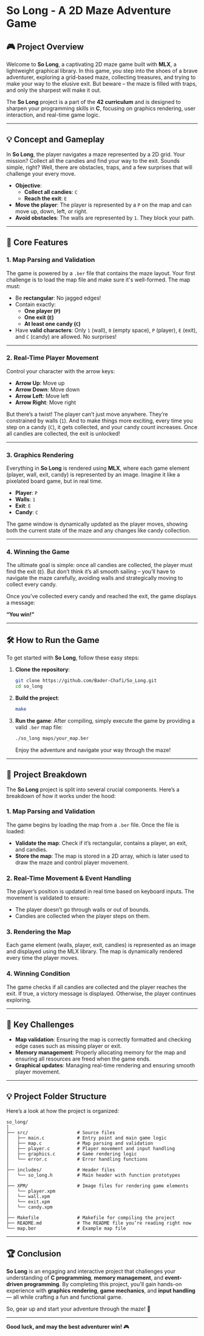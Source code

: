 # **So Long - A 2D Maze Adventure Game**

## 🎮 **Project Overview**

Welcome to **So Long**, a captivating 2D maze game built with **MLX**, a lightweight graphical library. In this game, you step into the shoes of a brave adventurer, exploring a grid-based maze, collecting treasures, and trying to make your way to the elusive exit. But beware – the maze is filled with traps, and only the sharpest will make it out. 

The **So Long** project is a part of the **42 curriculum** and is designed to sharpen your programming skills in **C**, focusing on graphics rendering, user interaction, and real-time game logic.

---

## 💡 **Concept and Gameplay**

In **So Long**, the player navigates a maze represented by a 2D grid. Your mission? Collect all the candies and find your way to the exit. Sounds simple, right? Well, there are obstacles, traps, and a few surprises that will challenge your every move.

- **Objective**: 
  - **Collect all candies**: `C`
  - **Reach the exit**: `E`
- **Move the player**: The player is represented by a `P` on the map and can move up, down, left, or right.
- **Avoid obstacles**: The walls are represented by `1`. They block your path.
  
---

## 🧩 **Core Features**

### **1. Map Parsing and Validation**

The game is powered by a `.ber` file that contains the maze layout. Your first challenge is to load the map file and make sure it's well-formed. The map must:
- Be **rectangular**: No jagged edges!
- Contain exactly:
  - **One player (`P`)**
  - **One exit (`E`)**
  - **At least one candy (`C`)**
- Have **valid characters**: Only `1` (wall), `0` (empty space), `P` (player), `E` (exit), and `C` (candy) are allowed. No surprises!

---

### **2. Real-Time Player Movement**

Control your character with the arrow keys:
- **Arrow Up**: Move up
- **Arrow Down**: Move down
- **Arrow Left**: Move left
- **Arrow Right**: Move right

But there’s a twist! The player can’t just move anywhere. They’re constrained by walls (`1`). And to make things more exciting, every time you step on a candy (`C`), it gets collected, and your candy count increases. Once all candies are collected, the exit is unlocked!

---

### **3. Graphics Rendering**

Everything in **So Long** is rendered using **MLX**, where each game element (player, wall, exit, candy) is represented by an image. Imagine it like a pixelated board game, but in real time. 

- **Player**: `P`
- **Walls**: `1`
- **Exit**: `E`
- **Candy**: `C`

The game window is dynamically updated as the player moves, showing both the current state of the maze and any changes like candy collection.

---

### **4. Winning the Game**

The ultimate goal is simple: once all candies are collected, the player must find the exit (`E`). But don’t think it’s all smooth sailing – you’ll have to navigate the maze carefully, avoiding walls and strategically moving to collect every candy. 

Once you’ve collected every candy and reached the exit, the game displays a message: 

**“You win!”**

---

## 🛠️ **How to Run the Game**

To get started with **So Long**, follow these easy steps:

1. **Clone the repository**:
   ```bash
   git clone https://github.com/Bader-Chafi/So_Long.git
   cd so_long
   ```

2. **Build the project**:
   ```bash
   make
   ```

3. **Run the game**:
   After compiling, simply execute the game by providing a valid `.ber` map file:
   ```bash
   ./so_long maps/your_map.ber
   ```

   Enjoy the adventure and navigate your way through the maze!

---

## 🧩 **Project Breakdown**

The **So Long** project is split into several crucial components. Here’s a breakdown of how it works under the hood:

### **1. Map Parsing and Validation**

The game begins by loading the map from a `.ber` file. Once the file is loaded:
- **Validate the map**: Check if it’s rectangular, contains a player, an exit, and candies.
- **Store the map**: The map is stored in a 2D array, which is later used to draw the maze and control player movement.

### **2. Real-Time Movement & Event Handling**

The player’s position is updated in real time based on keyboard inputs. The movement is validated to ensure:
- The player doesn’t go through walls or out of bounds.
- Candies are collected when the player steps on them.

### **3. Rendering the Map**

Each game element (walls, player, exit, candies) is represented as an image and displayed using the MLX library. The map is dynamically rendered every time the player moves.

### **4. Winning Condition**

The game checks if all candies are collected and the player reaches the exit. If true, a victory message is displayed. Otherwise, the player continues exploring.

---

## 🧠 **Key Challenges**

- **Map validation**: Ensuring the map is correctly formatted and checking edge cases such as missing player or exit.
- **Memory management**: Properly allocating memory for the map and ensuring all resources are freed when the game ends.
- **Graphical updates**: Managing real-time rendering and ensuring smooth player movement.

---

## 💡 **Project Folder Structure**

Here’s a look at how the project is organized:

```plaintext
so_long/
│
├── src/                  # Source files
│   ├── main.c            # Entry point and main game logic
│   ├── map.c             # Map parsing and validation
│   ├── player.c          # Player movement and input handling
│   ├── graphics.c        # Game rendering logic
│   └── error.c           # Error handling functions
│
├── includes/             # Header files
│   └── so_long.h         # Main header with function prototypes
│
├── XPM/                  # Image files for rendering game elements
│   └── player.xpm
│   └── wall.xpm
│   └── exit.xpm
│   └── candy.xpm
│
├── Makefile              # Makefile for compiling the project
├── README.md             # The README file you’re reading right now
└── map.ber               # Example map file
```

---

## 🏆 **Conclusion**

**So Long** is an engaging and interactive project that challenges your understanding of **C programming**, **memory management**, and **event-driven programming**. By completing this project, you'll gain hands-on experience with **graphics rendering**, **game mechanics**, and **input handling** — all while crafting a fun and functional game.

So, gear up and start your adventure through the maze! 🚀

--- 

**Good luck, and may the best adventurer win!** 🎮

